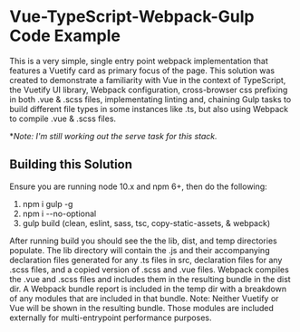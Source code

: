 # Vue-TypeScript-Webpack-Gulp Code Example
This is a very simple, single entry point webpack implementation that features a Vuetify card as primary focus of the page. This solution was created to demonstrate a familiarity with Vue in the context of TypeScript, the Vuetify UI library, Webpack configuration, cross-browser css prefixing in both .vue & .scss files, implementating linting and, chaining Gulp tasks to build different file types in some instances like .ts, but also using Webpack to compile .vue & .scss files.

**Note: I'm still working out the serve task for this stack.*

## Building this Solution
Ensure you are running node 10.x and npm 6+, then do the following:

1. npm i gulp -g 
2. npm i --no-optional 
3. gulp build (clean, eslint, sass, tsc, copy-static-assets, & webpack)

After running build you should see the the lib, dist, and temp directories populate. The lib directory will contain the .js and their accompanying declaration files generated for any .ts files in src, declaration files for any .scss files, and a copied version of .scss and .vue files. Webpack compiles the .vue and .scss files and includes them in the resulting bundle in the dist dir. A Webpack bundle report is included in the temp dir with a breakdown of any modules that are included in that bundle. Note: Neither Vuetify or Vue will be shown in the resulting bundle. Those modules are included externally for multi-entrypoint performance purposes.

